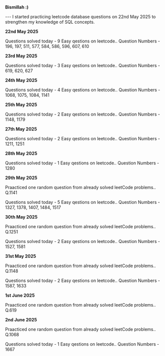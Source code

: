 **Bismillah :)**

--- I started practicing leetcode database questions on 22nd May 2025 to strengthen my knowledge of SQL concepts.

**22nd May 2025**

Questions solved today - 9 Easy qestions on leetcode..
Question Numbers - 196, 197, 511, 577, 584, 586, 596, 607, 610

**23rd May 2025**

Questions solved today - 3 Easy qestions on leetcode..
Question Numbers - 619, 620, 627

**24th May 2025**

Questions solved today - 4 Easy qestions on leetcode..
Question Numbers - 1068, 1075, 1084, 1141

**25th May 2025**

Questions solved today - 2 Easy qestions on leetcode..
Question Numbers - 1148, 1179

**27th May 2025**

Questions solved today - 2 Easy qestions on leetcode..
Question Numbers - 1211, 1251

**28th May 2025**

Questions solved today - 1 Easy qestions on leetcode..
Question Numbers - 1280

**29th May 2025**

Praacticed one random question from already solved leetCode problems.. Q.1141

Questions solved today - 5 Easy qestions on leetcode..
Question Numbers - 1327, 1378, 1407, 1484, 1517

**30th May 2025**

Praacticed one random question from already solved leetCode problems.. Q.1251

Questions solved today - 2 Easy qestions on leetcode..
Question Numbers - 1527, 1581

**31st May 2025**

Praacticed one random question from already solved leetCode problems.. Q.1148

Questions solved today - 2 Easy qestions on leetcode..
Question Numbers - 1587, 1633

**1st June 2025**

Praacticed one random question from already solved leetCode problems.. Q.619

**2nd June 2025**

Praacticed one random question from already solved leetCode problems.. Q.1068

Questions solved today - 1 Easy qestions on leetcode..
Question Numbers - 1667
